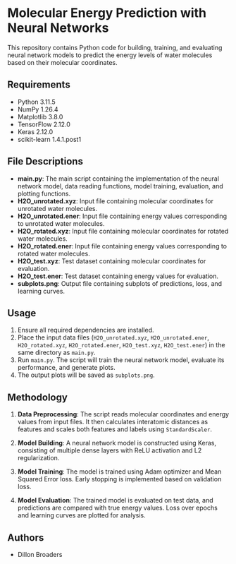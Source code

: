 # Molecular Energy Prediction with Neural Networks

This repository contains Python code for building, training, and evaluating neural network models to predict the energy levels of water molecules based on their molecular coordinates.

## Requirements

- Python 3.11.5
- NumPy 1.26.4
- Matplotlib 3.8.0
- TensorFlow 2.12.0
- Keras 2.12.0
- scikit-learn 1.4.1.post1

## File Descriptions

- **main.py**: The main script containing the implementation of the neural network model, data reading functions, model training, evaluation, and plotting functions.
- **H2O_unrotated.xyz**: Input file containing molecular coordinates for unrotated water molecules.
- **H2O_unrotated.ener**: Input file containing energy values corresponding to unrotated water molecules.
- **H2O_rotated.xyz**: Input file containing molecular coordinates for rotated water molecules.
- **H2O_rotated.ener**: Input file containing energy values corresponding to rotated water molecules.
- **H2O_test.xyz**: Test dataset containing molecular coordinates for evaluation.
- **H2O_test.ener**: Test dataset containing energy values for evaluation.
- **subplots.png**: Output file containing subplots of predictions, loss, and learning curves.

## Usage

1. Ensure all required dependencies are installed.
2. Place the input data files (`H2O_unrotated.xyz`, `H2O_unrotated.ener`, `H2O_rotated.xyz`, `H2O_rotated.ener`, `H2O_test.xyz`, `H2O_test.ener`) in the same directory as `main.py`.
3. Run `main.py`. The script will train the neural network model, evaluate its performance, and generate plots.
4. The output plots will be saved as `subplots.png`.

## Methodology

1. **Data Preprocessing**: The script reads molecular coordinates and energy values from input files. It then calculates interatomic distances as features and scales both features and labels using `StandardScaler`.

2. **Model Building**: A neural network model is constructed using Keras, consisting of multiple dense layers with ReLU activation and L2 regularization.

3. **Model Training**: The model is trained using Adam optimizer and Mean Squared Error loss. Early stopping is implemented based on validation loss.

4. **Model Evaluation**: The trained model is evaluated on test data, and predictions are compared with true energy values. Loss over epochs and learning curves are plotted for analysis.

## Authors

- Dillon Broaders
